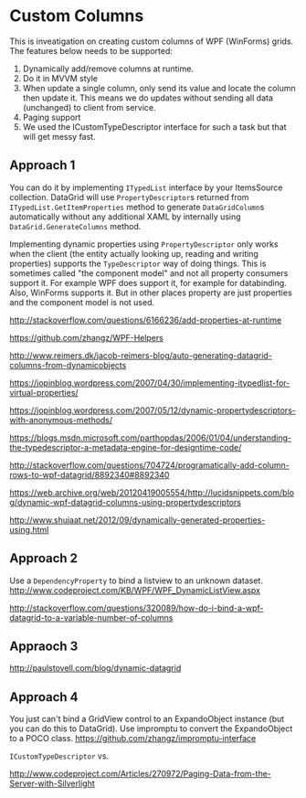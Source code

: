# Custom Columns
This is inveatigation on creating custom columns of WPF (WinForms) grids. The features below needs to be supported:
1. Dynamically add/remove columns at runtime.
2. Do it in MVVM style
3. When update a single column, only send its value and locate the column then update it. This means we do updates without sending all data (unchanged) to client from service.
4. Paging support
4. We used the ICustomTypeDescriptor interface for such a task but that will get messy fast.

## Approach 1
You can do it by implementing `ITypedList` interface by your ItemsSource collection. DataGrid will use `PropertyDescriptor`s returned from `ITypedList.GetItemProperties` method to generate `DataGridColumn`s automatically without any additional XAML by internally using `DataGrid.GenerateColumns` method.

Implementing dynamic properties using `PropertyDescriptor` only works when the client (the entity actually looking up, reading and writing properties) supports the `TypeDescriptor` way of doing things. This is sometimes called "the component model" and not all property consumers support it. For example WPF does support it, for example for databinding. Also, WinForms supports it. But in other places property are just properties and the component model is not used.

http://stackoverflow.com/questions/6166236/add-properties-at-runtime

https://github.com/zhangz/WPF-Helpers

http://www.reimers.dk/jacob-reimers-blog/auto-generating-datagrid-columns-from-dynamicobjects

https://jopinblog.wordpress.com/2007/04/30/implementing-itypedlist-for-virtual-properties/

https://jopinblog.wordpress.com/2007/05/12/dynamic-propertydescriptors-with-anonymous-methods/

https://blogs.msdn.microsoft.com/parthopdas/2006/01/04/understanding-the-typedescriptor-a-metadata-engine-for-designtime-code/

http://stackoverflow.com/questions/704724/programatically-add-column-rows-to-wpf-datagrid/8892340#8892340

https://web.archive.org/web/20120419005554/http://lucidsnippets.com/blog/dynamic-wpf-datagrid-columns-using-propertydescriptors

http://www.shujaat.net/2012/09/dynamically-generated-properties-using.html

## Approach 2
Use a `DependencyProperty` to bind a listview to an unknown dataset.
http://www.codeproject.com/KB/WPF/WPF_DynamicListView.aspx

http://stackoverflow.com/questions/320089/how-do-i-bind-a-wpf-datagrid-to-a-variable-number-of-columns

## Appraoch 3
http://paulstovell.com/blog/dynamic-datagrid

## Approach 4
You just can't bind a GridView control to an ExpandoObject instance (but you can do this to DataGrid). Use impromptu to convert the ExpandoObject to a POCO class.
https://github.com/zhangz/impromptu-interface

`ICustomTypeDescriptor` vs. 

http://www.codeproject.com/Articles/270972/Paging-Data-from-the-Server-with-Silverlight